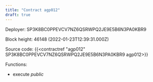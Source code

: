 ```yaml
---
title: "Contract agp012"
draft: true
---
```

Deployer: SP3K8BC0PPEVCV7NZ6QSRWPQ2JE9E5B6N3PA0KBR9


 



Block height: 46148 (2022-01-23T12:39:31.000Z)

Source code: {{<contractref "agp012" SP3K8BC0PPEVCV7NZ6QSRWPQ2JE9E5B6N3PA0KBR9 agp012>}}

Functions:

* execute _public_
